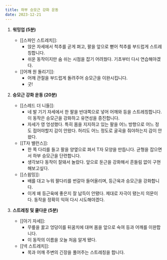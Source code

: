 ```yaml
---
title: 하부 승모근 강화 운동
date: 2023-12-21
---
```


1. **워밍업 (5분)**
    - [[스파인 스트레치]]: 
      - 앉은 자세에서 척추를 곧게 펴고, 팔을 앞으로 뻗어 척추를 부드럽게 스트레칭합니다.
      - 쉬운 동작이지만 숨 쉬는 시점을 잡기 어려웠다. 기초부터 다시 연습해야겠다.
    - [[어깨 원 돌리기]]: 
      - 어깨 관절을 부드럽게 돌려주어 승모근을 이완시킵니다.
      - 굿!
        
2. **승모근 강화 운동 (20분)**
    - [[스레드 더 니들]]: 
      - 네 발 기기 자세에서 한 팔을 반대쪽으로 넣어 어깨와 등을 스트레칭합니다. 이 동작은 승모근을 강화하고 유연성을 증진합니다.
      - 자세가 영 엉성했다. 특히 몸을 지지하고 있는 팔을 어느 방향으로 어느 정도 접어야할지 감이 안왔다. 허리도 어느 정도로 굴곡을 줘야하는지 감이 안왔다.
    - [[T자 밸런스]]: 
      - 한 쪽 다리를 들고 팔을 양옆으로 펴서 T자 모양을 만듭니다. 균형을 잡으면서 하부 승모근을 단련합니다.
      - 생각보다 동작이 잘돼서 놀랐다. 앞으로 둔근을 강화해서 흔들림 없이 구현해보고싶다.
    - [[스윔밍]]:
       - 배를 대고 누워 팔다리를 번갈아 들어올리며, 등근육과 승모근을 강화합니다.
       - 이게 왜 등근육에 좋은지 잘 납득이 안됐다. 제대로 자극이 됐는지 의문이다. 동작을 정확히 익혀 다시 시도해야겠다.

3. **스트레칭 및 쿨다운 (5분)**
    - [[아기 자세]]: 
      - 무릎을 꿇고 엉덩이를 뒤꿈치에 대며 몸을 앞으로 숙여 등과 어깨를 이완합니다.
      - 이 동작의 이름을 오늘 처음 알게 됐다.
    - [[넥 스트레치]]: 
      - 목과 어깨 주변의 긴장을 풀어주는 스트레칭을 합니다.
